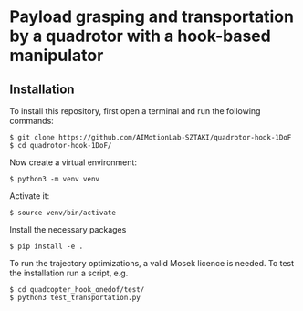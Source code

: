 # Payload grasping and transportation by a quadrotor with a hook-based manipulator

## Installation
To install this repository, first open a terminal and run the following commands:
```
$ git clone https://github.com/AIMotionLab-SZTAKI/quadrotor-hook-1DoF
$ cd quadrotor-hook-1DoF/
```
Now create a virtual environment:
```
$ python3 -m venv venv
```
Activate it:
```
$ source venv/bin/activate
```
Install the necessary packages
```
$ pip install -e .
```
To run the trajectory optimizations, a valid Mosek licence is needed.
To test the installation run a script, e.g.
```
$ cd quadcopter_hook_onedof/test/
$ python3 test_transportation.py
```
